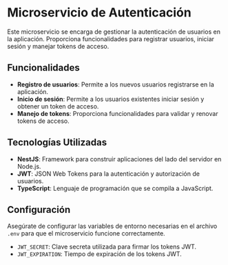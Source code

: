 # Microservicio de Autenticación

Este microservicio se encarga de gestionar la autenticación de usuarios en la aplicación. Proporciona funcionalidades para registrar usuarios, iniciar sesión y manejar tokens de acceso.

## Funcionalidades

- **Registro de usuarios**: Permite a los nuevos usuarios registrarse en la aplicación.
- **Inicio de sesión**: Permite a los usuarios existentes iniciar sesión y obtener un token de acceso.
- **Manejo de tokens**: Proporciona funcionalidades para validar y renovar tokens de acceso.

## Tecnologías Utilizadas

- **NestJS**: Framework para construir aplicaciones del lado del servidor en Node.js.
- **JWT**: JSON Web Tokens para la autenticación y autorización de usuarios.
- **TypeScript**: Lenguaje de programación que se compila a JavaScript.

## Configuración

Asegúrate de configurar las variables de entorno necesarias en el archivo `.env` para que el microservicio funcione correctamente.

- `JWT_SECRET`: Clave secreta utilizada para firmar los tokens JWT.
- `JWT_EXPIRATION`: Tiempo de expiración de los tokens JWT.
